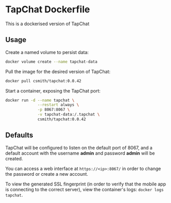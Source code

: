 # TapChat Dockerfile

This is a dockerised version of TapChat

## Usage

Create a named volume to persist data:

```bash
docker volume create --name tapchat-data
```

Pull the image for the desired version of TapChat:

```bash
docker pull csmith/tapchat:0.0.42
```

Start a container, exposing the TapChat port:

```bash
docker run -d --name tapchat \
              --restart always \
              -p 8067:8067 \
              -v tapchat-data:/.tapchat \
              csmith/tapchat:0.0.42
```

## Defaults

TapChat will be configured to listen on the default port of 8067,
and a default account with the username **admin** and password
**admin** will be created.

You can access a web interface at `https://<ip>:8067/` in order to
change the password or create a new account.

To view the generated SSL fingerprint (in order to verify that
the mobile app is connecting to the correct server), view the
container's logs: `docker logs tapchat`.
